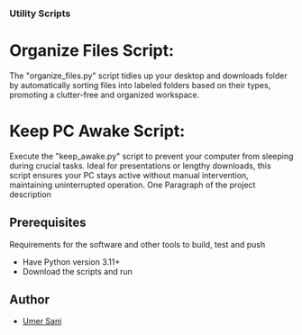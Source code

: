 ### Utility Scripts

# Organize Files Script:
The "organize_files.py" script tidies up your desktop and downloads folder by automatically sorting files into labeled folders based on their types, promoting a clutter-free and organized workspace.

# Keep PC Awake Script:
Execute the "keep_awake.py" script to prevent your computer from sleeping during crucial tasks. Ideal for presentations or lengthy downloads, this script ensures your PC stays active without manual intervention, maintaining uninterrupted operation.
One Paragraph of the project description


## Prerequisites

Requirements for the software and other tools to build, test and push 
- Have Python version 3.11+
- Download the scripts and run

## Author

  - [Umer Sani](https://github.com/umersanii)

